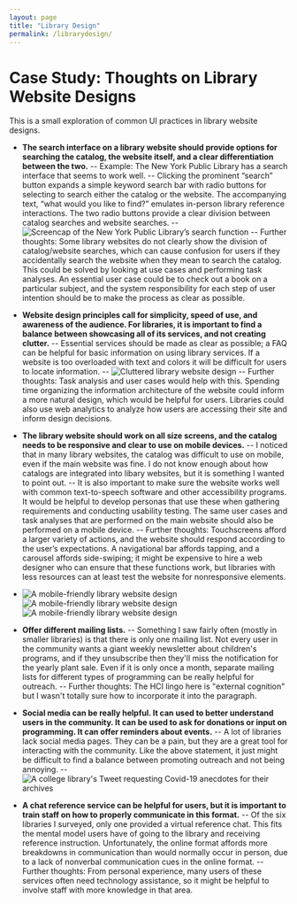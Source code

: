 ```yaml
---
layout: page
title: "Library Design"
permalink: /librarydesign/
---
```


# Case Study: Thoughts on Library Website Designs
This is a small exploration of common UI practices in library website designs.

- **The search interface on a library website should provide options for searching the catalog, the website itself, and a clear differentiation between the two.**
-- Example: The New York Public Library has a search interface that seems to work well.
-- Clicking the prominent “search” button expands a simple keyword search bar with radio buttons for selecting to search either the catalog or the website. The accompanying text, “what would you like to find?” emulates in-person library reference interactions. The two radio buttons provide a clear division between catalog searches and website searches.
-- ![Screencap of the New York Public Library’s search function](images/image6.png)
-- Further thoughts: Some library websites do not clearly show the division of catalog/website searches, which can cause confusion for users if they accidentally search the website when they mean to search the catalog. This could be solved by looking at use cases and performing task analyses. An essential user case could be to check out a book on a particular subject, and the system responsibility for each step of user intention should be to make the process as clear as possible.

- **Website design principles call for simplicity, speed of use, and awareness of the audience. For libraries, it is important to find a balance between showcasing all of its services, and not creating clutter.**
-- Essential services should be made as clear as possible; a FAQ can be helpful for basic information on using library services. If a website is too overloaded with text and colors it will be difficult for users to locate information.
-- ![Cluttered library website design](images/image1.png)
-- Further thoughts: Task analysis and user cases would help with this. Spending time organizing the information architecture of the website could inform a more natural design, which would be helpful for users. Libraries could also use web analytics to analyze how users are accessing their site and inform design decisions.

- **The library website should work on all size screens, and the catalog needs to be responsive and clear to use on mobile devices.**
-- I noticed that in many library websites, the catalog was difficult to use on mobile, even if the main website was fine. I do not know enough about how catalogs are integrated into libary websites, but it is something I wanted to point out.
-- It is also important to make sure the website works well with common text-to-speech software and other accessibility programs. It would be helpful to develop personas that use these when gathering requirements and conducting usability testing. The same user cases and task analyses that are performed on the main website should also be performed on a mobile device.
-- Further thoughts: Touchscreens afford a larger variety of actions, and the website should respond according to the user’s expectations. A navigational bar affords tapping, and a carousel affords side-swiping; it might be expensive to hire a web designer who can ensure that these functions work, but libraries with less resources can at least test the website for nonresponsive elements.
- ![A mobile-friendly library website design](images/image2.png) ![A mobile-friendly library website design](images/image3.png) ![A mobile-friendly library website design](images/image4.png)

- **Offer different mailing lists.**
-- Something I saw fairly often (mostly in smaller libraries) is that there is only one mailing list. Not every user in the community wants a giant weekly newsletter about children's programs, and if they unsubscribe then they'll miss the notification for the yearly plant sale. Even if it is only once a month, separate mailing lists for different types of programming can be really helpful for outreach.
-- Further thoughts: The HCI lingo here is "external cognition" but I wasn't totally sure how to incorporate it into the paragraph.

- **Social media can be really helpful. It can used to better understand users in the community. It can be used to ask for donations or input on programming. It can offer reminders about events.**
-- A lot of libraries lack social media pages. They can be a pain, but they are a great tool for interacting with the community. Like the above statement, it just might be difficult to find a balance between promoting outreach and not being annoying.
-- ![A college library's Tweet requesting Covid-19 anecdotes for their archives](images/image5.png)

- **A chat reference service can be helpful for users, but it is important to train staff on how to properly communicate in this format.**
-- Of the six libraries I surveyed, only one provided a virtual reference chat. This fits the mental model users have of going to the library and receiving reference instruction. Unfortunately, the online format affords more breakdowns in communication than would normally occur in person, due to a lack of nonverbal communication cues in the online format.
-- Further thoughts: From personal experience, many users of these services often need technology assistance, so it might be helpful to involve staff with more knowledge in that area.



